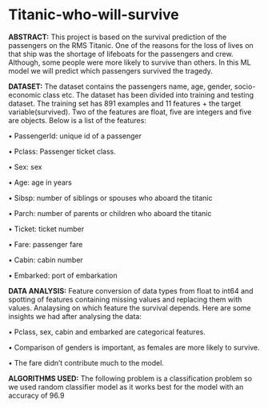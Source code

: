 # Titanic-who-will-survive
**ABSTRACT:**
This project is based on the survival prediction of the passengers on the RMS Titanic. One of the reasons for the loss of lives on that ship was the shortage of lifeboats for the passengers and crew. Although, some people were more likely to survive than others. In this ML model we will predict which passengers survived the tragedy.

**DATASET:**
The dataset contains the passengers name, age, gender, socio-economic class etc. The dataset has been divided into training and testing dataset. The training set has 891 examples and 11 features + the target variable(survived). Two of the features are float, five are integers and five are objects. Below is a list of the features:

•	PassengerId: unique id of a passenger

•	Pclass: Passenger ticket class.

•	Sex:  sex

•	Age: age in years 

•	Sibsp: number of siblings or spouses who aboard the titanic

•	Parch: number of parents or children who aboard the titanic

•	Ticket: ticket number

•	Fare: passenger fare

•	Cabin: cabin number

•	Embarked: port of embarkation

**DATA ANALYSIS:**
Feature conversion of data types from float to int64 and spotting of features containing missing values and replacing them with values. Analaysing on which feature the survival depends. 
Here are some insights we had after analysing the data: 

• Pclass, sex, cabin and embarked are categorical features. 

• Comparison of genders is important, as females are more likely to survive.

• The fare didn’t contribute much to the model.

**ALGORITHMS USED:**
The following problem is a classification problem so we used random classifier model as it works best for the model with an accuracy of 96.9
